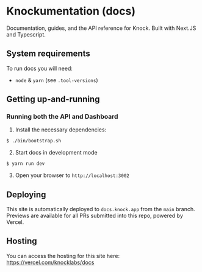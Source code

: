 # Knockumentation (docs)

Documentation, guides, and the API reference for Knock. Built with Next.JS and Typescript.

## System requirements

To run docs you will need:

- `node` & `yarn` (see `.tool-versions`)

## Getting up-and-running

### Running both the API and Dashboard

1. Install the necessary dependencies:

```bash
$ ./bin/bootstrap.sh
```

2. Start docs in development mode

```bash
$ yarn run dev
```

3. Open your browser to `http://localhost:3002`

## Deploying

This site is automatically deployed to `docs.knock.app` from the `main` branch. Previews are available
for all PRs submitted into this repo, powered by Vercel.

## Hosting

You can access the hosting for this site here: https://vercel.com/knocklabs/docs
